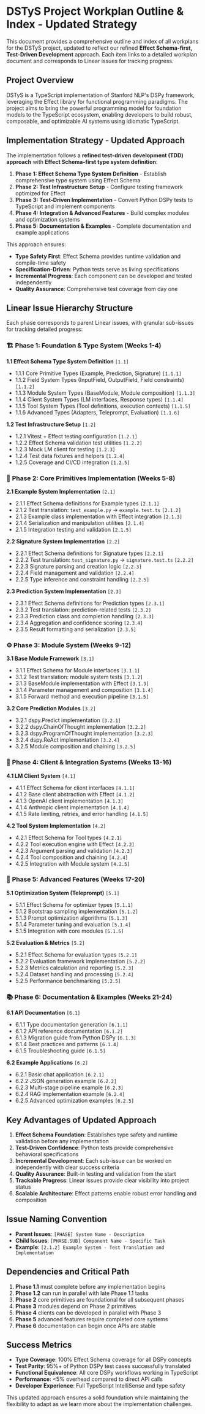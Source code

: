 # DSTyS Project Workplan Outline & Index - Updated Strategy

This document provides a comprehensive outline and index of all workplans for the DSTyS project, updated to reflect our refined **Effect Schema-first, Test-Driven Development** approach. Each item links to a detailed workplan document and corresponds to Linear issues for tracking progress.

## Project Overview

DSTyS is a TypeScript implementation of Stanford NLP's DSPy framework, leveraging the Effect library for functional programming paradigms. The project aims to bring the powerful programming model for foundation models to the TypeScript ecosystem, enabling developers to build robust, composable, and optimizable AI systems using idiomatic TypeScript.

## Implementation Strategy - Updated Approach

The implementation follows a **refined test-driven development (TDD) approach** with **Effect Schema-first type system definition**:

1. **Phase 1: Effect Schema Type System Definition** - Establish comprehensive type system using Effect Schema
2. **Phase 2: Test Infrastructure Setup** - Configure testing framework optimized for Effect
3. **Phase 3: Test-Driven Implementation** - Convert Python DSPy tests to TypeScript and implement components
4. **Phase 4: Integration & Advanced Features** - Build complex modules and optimization systems
5. **Phase 5: Documentation & Examples** - Complete documentation and example applications

This approach ensures:
- **Type Safety First**: Effect Schema provides runtime validation and compile-time safety
- **Specification-Driven**: Python tests serve as living specifications
- **Incremental Progress**: Each component can be developed and tested independently
- **Quality Assurance**: Comprehensive test coverage from day one

## Linear Issue Hierarchy Structure

Each phase corresponds to parent Linear issues, with granular sub-issues for tracking detailed progress:

### 🏗️ **Phase 1: Foundation & Type System (Weeks 1-4)**

**1.1 Effect Schema Type System Definition** `[1.1]`
- 1.1.1 Core Primitive Types (Example, Prediction, Signature) `[1.1.1]`
- 1.1.2 Field System Types (InputField, OutputField, Field constraints) `[1.1.2]`
- 1.1.3 Module System Types (BaseModule, Module composition) `[1.1.3]`
- 1.1.4 Client System Types (LM interfaces, Response types) `[1.1.4]`
- 1.1.5 Tool System Types (Tool definitions, execution contexts) `[1.1.5]`
- 1.1.6 Advanced Types (Adapters, Teleprompt, Evaluation) `[1.1.6]`

**1.2 Test Infrastructure Setup** `[1.2]`
- 1.2.1 Vitest + Effect testing configuration `[1.2.1]`
- 1.2.2 Effect Schema validation test utilities `[1.2.2]`
- 1.2.3 Mock LM client for testing `[1.2.3]`
- 1.2.4 Test data fixtures and helpers `[1.2.4]`
- 1.2.5 Coverage and CI/CD integration `[1.2.5]`

### 🧱 **Phase 2: Core Primitives Implementation (Weeks 5-8)**

**2.1 Example System Implementation** `[2.1]`
- 2.1.1 Effect Schema definitions for Example types `[2.1.1]`
- 2.1.2 Test translation: `test_example.py` → `example.test.ts` `[2.1.2]`
- 2.1.3 Example class implementation with Effect integration `[2.1.3]`
- 2.1.4 Serialization and manipulation utilities `[2.1.4]`
- 2.1.5 Integration testing and validation `[2.1.5]`

**2.2 Signature System Implementation** `[2.2]`
- 2.2.1 Effect Schema definitions for Signature types `[2.2.1]`
- 2.2.2 Test translation: `test_signature.py` → `signature.test.ts` `[2.2.2]`
- 2.2.3 Signature parsing and creation logic `[2.2.3]`
- 2.2.4 Field management and validation `[2.2.4]`
- 2.2.5 Type inference and constraint handling `[2.2.5]`

**2.3 Prediction System Implementation** `[2.3]`
- 2.3.1 Effect Schema definitions for Prediction types `[2.3.1]`
- 2.3.2 Test translation: prediction-related tests `[2.3.2]`
- 2.3.3 Prediction class and completion handling `[2.3.3]`
- 2.3.4 Aggregation and confidence scoring `[2.3.4]`
- 2.3.5 Result formatting and serialization `[2.3.5]`

### ⚙️ **Phase 3: Module System (Weeks 9-12)**

**3.1 Base Module Framework** `[3.1]`
- 3.1.1 Effect Schema for Module interfaces `[3.1.1]`
- 3.1.2 Test translation: module system tests `[3.1.2]`
- 3.1.3 BaseModule implementation with Effect `[3.1.3]`
- 3.1.4 Parameter management and composition `[3.1.4]`
- 3.1.5 Forward method and execution pipeline `[3.1.5]`

**3.2 Core Prediction Modules** `[3.2]`
- 3.2.1 dspy.Predict implementation `[3.2.1]`
- 3.2.2 dspy.ChainOfThought implementation `[3.2.2]`
- 3.2.3 dspy.ProgramOfThought implementation `[3.2.3]`
- 3.2.4 dspy.ReAct implementation `[3.2.4]`
- 3.2.5 Module composition and chaining `[3.2.5]`

### 🔌 **Phase 4: Client & Integration Systems (Weeks 13-16)**

**4.1 LM Client System** `[4.1]`
- 4.1.1 Effect Schema for client interfaces `[4.1.1]`
- 4.1.2 Base client abstraction with Effect `[4.1.2]`
- 4.1.3 OpenAI client implementation `[4.1.3]`
- 4.1.4 Anthropic client implementation `[4.1.4]`
- 4.1.5 Rate limiting, retries, and error handling `[4.1.5]`

**4.2 Tool System Implementation** `[4.2]`
- 4.2.1 Effect Schema for Tool types `[4.2.1]`
- 4.2.2 Tool execution engine with Effect `[4.2.2]`
- 4.2.3 Argument parsing and validation `[4.2.3]`
- 4.2.4 Tool composition and chaining `[4.2.4]`
- 4.2.5 Integration with Module system `[4.2.5]`

### 🚀 **Phase 5: Advanced Features (Weeks 17-20)**

**5.1 Optimization System (Teleprompt)** `[5.1]`
- 5.1.1 Effect Schema for optimizer types `[5.1.1]`
- 5.1.2 Bootstrap sampling implementation `[5.1.2]`
- 5.1.3 Prompt optimization algorithms `[5.1.3]`
- 5.1.4 Parameter tuning and evaluation `[5.1.4]`
- 5.1.5 Integration with core modules `[5.1.5]`

**5.2 Evaluation & Metrics** `[5.2]`
- 5.2.1 Effect Schema for evaluation types `[5.2.1]`
- 5.2.2 Evaluation framework implementation `[5.2.2]`
- 5.2.3 Metrics calculation and reporting `[5.2.3]`
- 5.2.4 Dataset handling and processing `[5.2.4]`
- 5.2.5 Performance benchmarking `[5.2.5]`

### 📚 **Phase 6: Documentation & Examples (Weeks 21-24)**

**6.1 API Documentation** `[6.1]`
- 6.1.1 Type documentation generation `[6.1.1]`
- 6.1.2 API reference documentation `[6.1.2]`
- 6.1.3 Migration guide from Python DSPy `[6.1.3]`
- 6.1.4 Best practices and patterns `[6.1.4]`
- 6.1.5 Troubleshooting guide `[6.1.5]`

**6.2 Example Applications** `[6.2]`
- 6.2.1 Basic chat application `[6.2.1]`
- 6.2.2 JSON generation example `[6.2.2]`
- 6.2.3 Multi-stage pipeline example `[6.2.3]`
- 6.2.4 RAG implementation example `[6.2.4]`
- 6.2.5 Advanced optimization examples `[6.2.5]`

## Key Advantages of Updated Approach

1. **Effect Schema Foundation**: Establishes type safety and runtime validation before any implementation
2. **Test-Driven Confidence**: Python tests provide comprehensive behavioral specifications
3. **Incremental Development**: Each sub-issue can be worked on independently with clear success criteria
4. **Quality Assurance**: Built-in testing and validation from the start
5. **Trackable Progress**: Linear issues provide clear visibility into project status
6. **Scalable Architecture**: Effect patterns enable robust error handling and composition

## Issue Naming Convention

- **Parent Issues**: `[PHASE] System Name - Description`
- **Child Issues**: `[PHASE.SUB] Component Name - Specific Task`
- **Example**: `[2.1.2] Example System - Test Translation and Implementation`

## Dependencies and Critical Path

1. **Phase 1.1** must complete before any implementation begins
2. **Phase 1.2** can run in parallel with late Phase 1.1 tasks
3. **Phase 2** core primitives are foundational for all subsequent phases
4. **Phase 3** modules depend on Phase 2 primitives
5. **Phase 4** clients can be developed in parallel with Phase 3
6. **Phase 5** advanced features require completed core systems
7. **Phase 6** documentation can begin once APIs are stable

## Success Metrics

- **Type Coverage**: 100% Effect Schema coverage for all DSPy concepts
- **Test Parity**: 95%+ of Python DSPy test cases successfully translated
- **Functional Equivalence**: All core DSPy workflows working in TypeScript
- **Performance**: <5% overhead compared to direct API calls
- **Developer Experience**: Full TypeScript IntelliSense and type safety

This updated approach ensures a solid foundation while maintaining the flexibility to adapt as we learn more about the implementation challenges.

